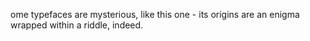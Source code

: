ome typefaces are mysterious, like this one - its origins are an enigma wrapped within a riddle, indeed.
